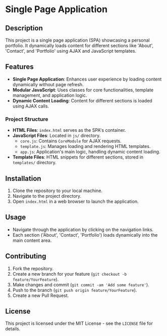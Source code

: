 # Single Page Application

## Description
This project is a single page application (SPA) showcasing a personal portfolio. It dynamically loads content for different sections like 'About', 'Contact', and 'Portfolio' using AJAX and JavaScript templates.

## Features
- **Single Page Application**: Enhances user experience by loading content dynamically without page refresh.
- **Modular JavaScript**: Uses classes for core functionalities, template management, and application logic.
- **Dynamic Content Loading**: Content for different sections is loaded using AJAX calls.

### Project Structure
- **HTML Files**: `index.html` serves as the SPA's container.
- **JavaScript Files**: Located in `js/` directory.
  - `core.js`: Contains `CoreModule` for AJAX requests.
  - `template.js`: Manages loading and rendering HTML templates.
  - `app.js`: Application's main logic, handling dynamic content loading.
- **Template Files**: HTML snippets for different sections, stored in `templates/` directory.

## Installation
1. Clone the repository to your local machine.
2. Navigate to the project directory.
3. Open `index.html` in a web browser to launch the application.

## Usage
- Navigate through the application by clicking on the navigation links.
- Each section ('About', 'Contact', 'Portfolio') loads dynamically into the main content area.

## Contributing
1. Fork the repository.
2. Create a new branch for your feature (`git checkout -b feature/YourFeature`).
3. Make changes and commit (`git commit -am 'Add some feature'`).
4. Push to the branch (`git push origin feature/YourFeature`).
5. Create a new Pull Request.

## License
This project is licensed under the MIT License - see the `LICENSE` file for details.
